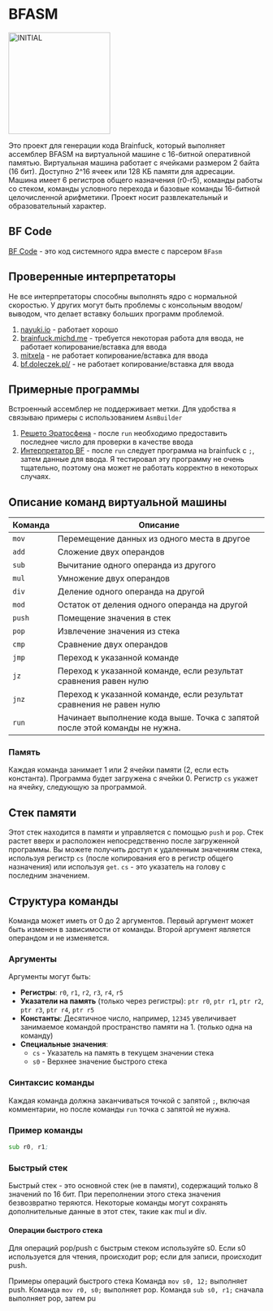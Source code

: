 # BFASM

<img src="https://github.com/user-attachments/assets/a4c9a7e7-d7ab-4ee1-878a-05be4c025ab0" alt="INITIAL" width="200"/>

Это проект для генерации кода Brainfuck, который выполняет ассемблер BFASM на виртуальной машине с 16-битной оперативной памятью. Виртуальная машина работает с ячейками размером 2 байта (16 бит). Доступно 2^16 ячеек или 128 КБ памяти для адресации. Машина имеет 6 регистров общего назначения (r0-r5), команды работы со стеком, команды условного перехода и базовые команды 16-битной целочисленной арифметики. Проект носит развлекательный и образовательный характер.

## BF Code

[BF Code](Sources/Products/result.bf) - это код системного ядра вместе с парсером `BFasm`

## Проверенные интерпретаторы

Не все интерпретаторы способны выполнять ядро с нормальной скоростью. У других могут быть проблемы с консольным вводом/выводом, что делает вставку больших программ проблемой.

1. [nayuki.io](https://www.nayuki.io/page/brainfuck-interpreter-javascript) - работает хорошо
2. [brainfuck.michd.me](https://brainfuck.michd.me/) - требуется некоторая работа для ввода, не работает копирование/вставка для ввода
3. [mitxela](https://mitxela.com/other/brainfuck) - не работает копирование/вставка для ввода
4. [bf.doleczek.pl/](https://www.bf.doleczek.pl/) - не работает копирование/вставка для ввода

## Примерные программы

Встроенный ассемблер не поддерживает метки. Для удобства я связываю примеры с использованием `AsmBuilder`

1. [Решето Эратосфена](Sources/AsmBuilder/example/SieveOfEratosthenes.bfasm) - после `run` необходимо предоставить последнее число для проверки в качестве ввода
2. [Интерпретатор BF](Sources/AsmBuilder/example/bfemu.bfasm) - после `run` следует программа на brainfuck с `;`, затем данные для ввода. Я тестировал эту программу не очень тщательно, поэтому она может не работать корректно в некоторых случаях.

## Описание команд виртуальной машины

| Команда  | Описание                                                                                  |
|----------|---------------------------------------------------------------------------------------------|
| `mov`    | Перемещение данных из одного места в другое                                                 |
| `add`    | Сложение двух операндов                                                                     |
| `sub`    | Вычитание одного операнда из другого                                                        |
| `mul`    | Умножение двух операндов                                                                    |
| `div`    | Деление одного операнда на другой                                                           |
| `mod`    | Остаток от деления одного операнда на другой                                                |
| `push`   | Помещение значения в стек                                                                   |
| `pop`    | Извлечение значения из стека                                                                |
| `cmp`    | Сравнение двух операндов                                                                    |
| `jmp`    | Переход к указанной команде                                                                 |
| `jz`     | Переход к указанной команде, если результат сравнения равен нулю                            |
| `jnz`    | Переход к указанной команде, если результат сравнения не равен нулю                         |
| `run`    | Начинает выполнение кода выше. Точка с запятой после этой команды не нужна.                 |

### Память

Каждая команда занимает 1 или 2 ячейки памяти (2, если есть константа). Программа будет загружена с ячейки 0. Регистр `cs` укажет на ячейку, следующую за программой.

## Стек памяти

Этот стек находится в памяти и управляется с помощью `push` и `pop`. Стек растет вверх и расположен непосредственно после загруженной программы. Вы можете получить доступ к удаленным значениям стека, используя регистр `cs` (после копирования его в регистр общего назначения) или используя `get`. `cs` - это указатель на голову с последним значением.

## Структура команды

Команда может иметь от 0 до 2 аргументов. Первый аргумент может быть изменен в зависимости от команды. Второй аргумент является операндом и не изменяется.

### Аргументы

Аргументы могут быть:

- **Регистры**: `r0`, `r1`, `r2`, `r3`, `r4`, `r5`
- **Указатели на память** (только через регистры): `ptr r0`, `ptr r1`, `ptr r2`, `ptr r3`, `ptr r4`, `ptr r5`
- **Константы**: Десятичное число, например, `12345` увеличивает занимаемое командой пространство памяти на 1. (только одна на команду)
- **Специальные значения**:
  - `cs` - Указатель на память в текущем значении стека
  - `s0` - Верхнее значение быстрого стека

### Синтаксис команды

Каждая команда должна заканчиваться точкой с запятой `;`, включая комментарии, но после команды `run` точка с запятой не нужна.

### Пример команды

```asm
sub r0, r1;
```
### Быстрый стек
Быстрый стек - это основной стек (не в памяти), содержащий только 8 значений по 16 бит. При переполнении этого стека значения безвозвратно теряются. Некоторые команды могут сохранять дополнительные данные в этот стек, такие как mul и div.

#### Операции быстрого стека
Для операций pop/push с быстрым стеком используйте s0. Если s0 используется для чтения, происходит pop; если для записи, происходит push.

Примеры операций быстрого стека
Команда `mov s0, 12;` выполняет push.
Команда `mov r0, s0;` выполняет pop.
Команда `sub s0, r1;` сначала выполняет pop, затем pu
